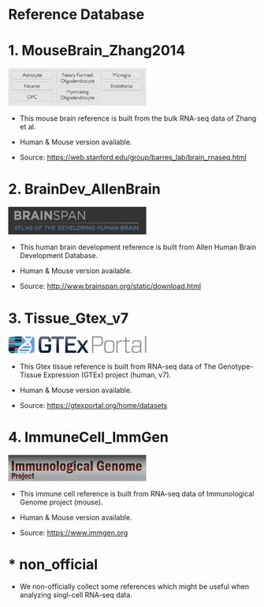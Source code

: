 # Reference Database

# 1. MouseBrain_Zhang2014

<a href="https://web.stanford.edu/group/barres_lab/brain_rnaseq.html">
<img src="/Reference/images/MouseBrain_Zhang2014.png" width="280">
</a>

* This mouse brain reference is built from the bulk RNA-seq data of Zhang et al.

* Human & Mouse version available.

* Source: https://web.stanford.edu/group/barres_lab/brain_rnaseq.html


# 2. BrainDev_AllenBrain

<a href="http://www.brainspan.org/static/download.html">
<img src="/Reference/images/BrainDev_AllenBrain.png" width="280">
</a>

* This human brain development reference is built from Allen Human Brain Development Database.

* Human & Mouse version available.

* Source: http://www.brainspan.org/static/download.html

# 3. Tissue_Gtex_v7

<a href="https://gtexportal.org/home/datasets">
<img src="/Reference/images/gtex2.png" width="280">
</a>

* This Gtex tissue reference is built from RNA-seq data of The Genotype-Tissue Expression (GTEx) project (human, v7).

* Human & Mouse version available.

* Source: https://gtexportal.org/home/datasets

# 4. ImmuneCell_ImmGen

<a href="https://www.immgen.org">
<img src="/Reference/images/ImmuneCell_ImmGen.png" width="280">
</a>

* This immune cell reference is built from RNA-seq data of Immunological Genome project (mouse).

* Human & Mouse version available.

* Source: https://www.immgen.org

# * non_official
* We non-officially collect some references which might be useful when analyzing singl-cell RNA-seq data.

